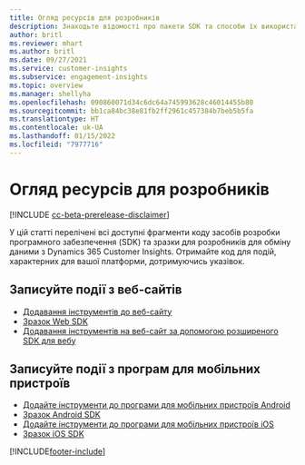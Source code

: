 ```yaml
---
title: Огляд ресурсів для розробників
description: Знаходьте відомості про пакети SDK та способи їх використання.
author: britl
ms.reviewer: mhart
ms.author: britl
ms.date: 09/27/2021
ms.service: customer-insights
ms.subservice: engagement-insights
ms.topic: overview
ms.manager: shellyha
ms.openlocfilehash: 090860071d34c6dc64a745993628c46014455b80
ms.sourcegitcommit: bb1ca84bc38e81fb2ff2961c457384b7beb5b5fa
ms.translationtype: HT
ms.contentlocale: uk-UA
ms.lasthandoff: 01/15/2022
ms.locfileid: "7977716"
---
```

# <a name="developer-resources-overview"></a>Огляд ресурсів для розробників

[!INCLUDE [cc-beta-prerelease-disclaimer](includes/cc-beta-prerelease-disclaimer.md)]

У цій статті перелічені всі доступні фрагменти коду засобів розробки програмного забезпечення (SDK) та зразки для розробників для обміну даними з Dynamics 365 Customer Insights. Отримайте код для подій, характерних для вашої платформи, дотримуючись указівок.

## <a name="capture-events-from-websites"></a>Записуйте події з веб-сайтів

- [Додавання інструментів до веб-сайту](instrument-website.md)
- [Зразок Web SDK](websdk-sample.md)
- [Додавання інструментів на веб-сайт за допомогою розширеного SDK для вебу](advanced-SDK-implementation.md)

## <a name="capture-events-from-mobile-apps"></a>Записуйте події з програм для мобільних пристроїв

- [Додайте інструменти до програми для мобільних пристроїв Android](get-started-android.md)
- [Зразок Android SDK](androidsdk-sample.md)
- [Додайте інструменти до програми для мобільних пристроїв iOS](get-started-ios.md)
- [Зразок iOS SDK](iossdk-sample.md)

[!INCLUDE[footer-include](../includes/footer-banner.md)]

